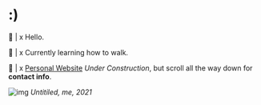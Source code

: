 # :)

💬 |  x Hello.

🍊 |  x Currently learning how to walk.

🔗 |  x [Personal Website](https://www.shokkunn.art/) _Under Construction_, but scroll all the way down for **contact info**.

![img](https://cdnb.artstation.com/p/assets/images/images/043/292/091/large/shokkunn-asset.jpg?1636864637)
_Untitiled, me, 2021_


